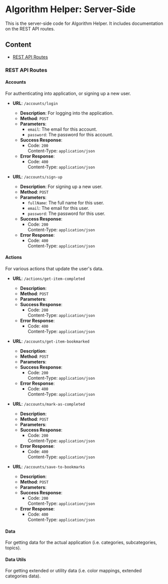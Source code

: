 # Algorithm Helper: Server-Side

This is the server-side code for Algorithm Helper. It includes documentation on the REST API routes.

## Content

- [REST API Routes](#rest-api-routes)

### REST API Routes

#### Accounts

For authenticating into application, or signing up a new user.

- **URL**: `/accounts/login`
  - **Description**: For logging into the application.
  - **Method**: `POST`
  - **Parameters**:
    - `email`: The email for this account.
    - `password`: The password for this account.
  - **Success Response**:
    - Code: `200`<br/>
      Content-Type: `application/json`
  - **Error Response**:
    - Code: `400`<br/>
      Content-Type: `application/json`

- **URL**: `/accounts/sign-up`
  - **Description**: For signing up a new user.
  - **Method**: `POST`
  - **Parameters**:
    - `fullName`: The full name for this user.
    - `email`: The email for this user.
    - `password`: The password for this user.
  - **Success Response**:
    - Code: `200`<br/>
      Content-Type: `application/json`
  - **Error Response**:
    - Code: `400`<br/>
      Content-Type: `application/json`

#### Actions

For various actions that update the user's data.

- **URL**: `/actions/get-item-completed`
  - **Description**:
  - **Method**: `POST`
  - **Parameters**:
  - **Success Response**:
    - Code: `200`<br/>
      Content-Type: `application/json`
  - **Error Response**:
    - Code: `400`<br/>
      Content-Type: `application/json`

- **URL**: `/accounts/get-item-bookmarked`
  - **Description**:
  - **Method**: `POST`
  - **Parameters**:
  - **Success Response**:
    - Code: `200`<br/>
      Content-Type: `application/json`
  - **Error Response**:
    - Code: `400`<br/>
      Content-Type: `application/json`

- **URL**: `/accounts/mark-as-completed`
  - **Description**:
  - **Method**: `POST`
  - **Parameters**:
  - **Success Response**:
    - Code: `200`<br/>
      Content-Type: `application/json`
  - **Error Response**:
    - Code: `400`<br/>
      Content-Type: `application/json`

- **URL**: `/accounts/save-to-bookmarks`
  - **Description**:
  - **Method**: `POST`
  - **Parameters**:
  - **Success Response**:
    - Code: `200`<br/>
      Content-Type: `application/json`
  - **Error Response**:
    - Code: `400`<br/>
      Content-Type: `application/json`

#### Data

For getting data for the actual application (i.e. categories, subcategories, topics).

#### Data Utils

For getting extended or utility data (i.e. color mappings, extended categories data).
